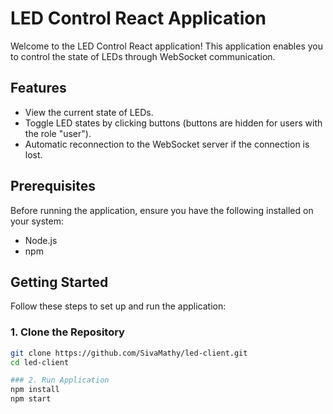 # LED Control React Application

Welcome to the LED Control React application! This application enables you to control the state of LEDs through WebSocket communication. 

## Features

- View the current state of LEDs.
- Toggle LED states by clicking buttons (buttons are hidden for users with the role "user").
- Automatic reconnection to the WebSocket server if the connection is lost.

## Prerequisites

Before running the application, ensure you have the following installed on your system:

- Node.js 
- npm 

## Getting Started

Follow these steps to set up and run the application:

### 1. Clone the Repository

```bash
git clone https://github.com/SivaMathy/led-client.git
cd led-client

### 2. Run Application
npm install
npm start 